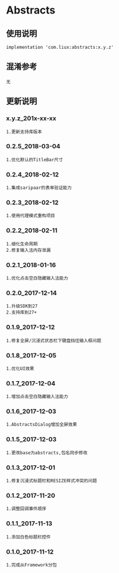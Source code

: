 Abstracts
===

使用说明
---
```
implementation 'com.liux:abstracts:x.y.z'
```

混淆参考
---
```
无
```

更新说明
---
### x.y.z_201x-xx-xx
    1.更新支持库版本

### 0.2.5_2018-03-04
    1.优化默认的TitleBar尺寸

### 0.2.4_2018-02-12
    1.集成saripaar的表单验证能力

### 0.2.3_2018-02-12
    1.使用代理模式重构项目

### 0.2.2_2018-02-11
    1.细化生命周期
    2.修复输入法内存泄漏

### 0.2.1_2018-01-16
    1.优化点击空白隐藏输入法能力

### 0.2.0_2017-12-14
    1.升级SDK到27
    2.支持库到27+

### 0.1.9_2017-12-12
    1.修复全屏/沉浸式状态栏下键盘挡住输入框问题

### 0.1.8_2017-12-05
    1.优化UI效果

### 0.1.7_2017-12-04
    1.增加点击空白隐藏输入法能力

### 0.1.6_2017-12-03
    1.AbstractsDialog增加全屏效果

### 0.1.5_2017-12-03
    1.更改base为abstracts,包名同步修改

### 0.1.3_2017-12-01
    1.修复沉浸式标题栏和RESIZE样式冲突的问题

### 0.1.2_2017-11-20
    1.调整回调事件顺序

### 0.1.1_2017-11-13
    1.添加白色标题栏控件

### 0.1.0_2017-11-12
    1.完成从Framework分包
